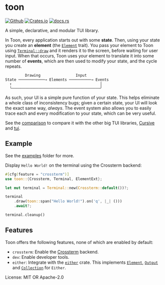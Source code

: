 # toon

[![Github](https://img.shields.io/badge/repository-github-24292e)](https://github.com/SabrinaJewson/toon.rs)
[![Crates.io](https://img.shields.io/crates/v/toon)](https://crates.io/crates/toon)
[![docs.rs](https://docs.rs/toon/badge.svg)](https://docs.rs/toon)

A simple, declarative, and modular TUI library.

In Toon, every application starts out with some **state**. Then, using your state you create an
**element** (the [`Element`](https://docs.rs/toon/0.1/toon/trait.Element.html) trait). You pass
your element to Toon using
[`Terminal::draw`](https://docs.rs/toon/0.1/toon/struct.Terminal.html#method.draw) and it
renders it to the screen, before waiting for user input. When that occurs, Toon uses your
element to translate it into some number of **events**, which are then used to modify your
state, and the cycle repeats.

```
         Drawing                Input
State ────────────→ Elements ──────────→ Events
  ↑                                        │
  ╰────────────────────────────────────────╯
```

As such, your UI is a simple pure function of your state. This helps eliminate a whole class of
inconsistency bugs; given a certain state, your UI will look the exact same way, _always_. The
event system also allows you to easily trace each and every modification to your state, which
can be very useful.

See the [comparison](https://github.com/SabrinaJewson/toon.rs/blob/master/COMPARISON.md) to compare it
with the other big TUI libraries, [Cursive](https://github.com/gyscos/cursive) and
[tui](https://github.com/fdehau/tui-rs).

## Example

See the [examples](https://github.com/SabrinaJewson/toon.rs/tree/master/examples) folder for more.

Display `Hello World!` on the terminal using the Crossterm backend:
```rust
#[cfg(feature = "crossterm")]
use toon::{Crossterm, Terminal, ElementExt};

let mut terminal = Terminal::new(Crossterm::default())?;

terminal
    .draw(toon::span("Hello World!").on('q', |_| ()))
    .await?;

terminal.cleanup()
```

## Features

Toon offers the following features, none of which are enabled by default:
- `crossterm`: Enable the
[Crossterm](https://docs.rs/toon/0.1/toon/backend/struct.Crossterm.html) backend.
- `dev`: Enable developer tools.
- `either`: Integrate with the [`either`](https://crates.io/crates/either) crate. This
implements [`Element`](https://docs.rs/toon/0.1/toon/trait.Element.html),
[`Output`](https://docs.rs/toon/0.1/toon/output/trait.Output.html) and
[`Collection`](https://docs.rs/toon/0.1/toon/elements/containers/trait.Collection.html) for
`Either`.

License: MIT OR Apache-2.0
